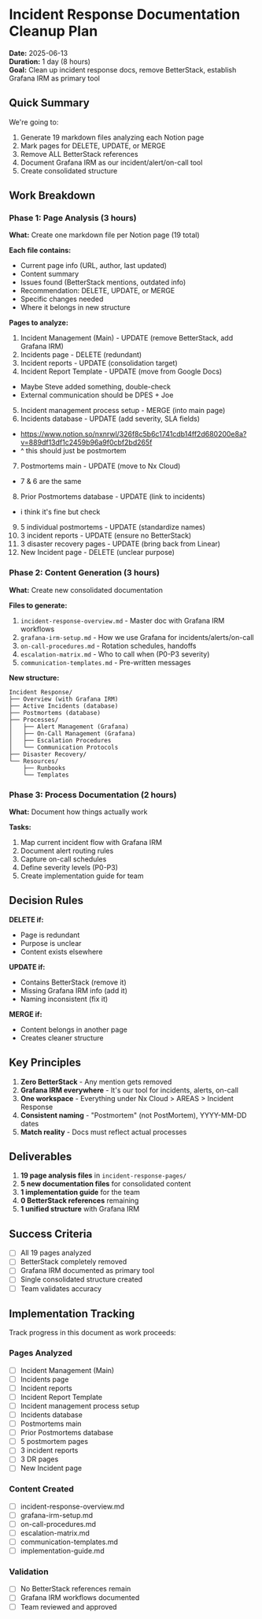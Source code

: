 # Incident Response Documentation Cleanup Plan

**Date:** 2025-06-13  
**Duration:** 1 day (8 hours)  
**Goal:** Clean up incident response docs, remove BetterStack, establish Grafana IRM as primary tool

## Quick Summary

We're going to:
1. Generate 19 markdown files analyzing each Notion page
2. Mark pages for DELETE, UPDATE, or MERGE
3. Remove ALL BetterStack references
4. Document Grafana IRM as our incident/alert/on-call tool
5. Create consolidated structure

## Work Breakdown

### Phase 1: Page Analysis (3 hours)

**What:** Create one markdown file per Notion page (19 total)

**Each file contains:**
- Current page info (URL, author, last updated)
- Content summary
- Issues found (BetterStack mentions, outdated info)
- Recommendation: DELETE, UPDATE, or MERGE
- Specific changes needed
- Where it belongs in new structure

**Pages to analyze:**
1. Incident Management (Main) - UPDATE (remove BetterStack, add Grafana IRM)
2. Incidents page - DELETE (redundant)
3. Incident reports - UPDATE (consolidation target)
4. Incident Report Template - UPDATE (move from Google Docs)
 - Maybe Steve added something, double-check
 - External communication should be DPES + Joe
5. Incident management process setup - MERGE (into main page)
6. Incidents database - UPDATE (add severity, SLA fields)
 - https://www.notion.so/nxnrwl/326f8c5b6c1741cdb14ff2d680200e8a?v=889df13df1c2459b96a9f0cbf2bd265f 
 - ^ this should just be postmortem
7. Postmortems main - UPDATE (move to Nx Cloud)
 - 7 & 6 are the same
8. Prior Postmortems database - UPDATE (link to incidents)
 - i think it's fine but check
9. 5 individual postmortems - UPDATE (standardize names)
10. 3 incident reports - UPDATE (ensure no BetterStack)
11. 3 disaster recovery pages - UPDATE (bring back from Linear)
12. New Incident page - DELETE (unclear purpose)

### Phase 2: Content Generation (3 hours)

**What:** Create new consolidated documentation

**Files to generate:**
1. `incident-response-overview.md` - Master doc with Grafana IRM workflows
2. `grafana-irm-setup.md` - How we use Grafana for incidents/alerts/on-call
3. `on-call-procedures.md` - Rotation schedules, handoffs
4. `escalation-matrix.md` - Who to call when (P0-P3 severity)
5. `communication-templates.md` - Pre-written messages

**New structure:**
```
Incident Response/
├── Overview (with Grafana IRM)
├── Active Incidents (database)
├── Postmortems (database)
├── Processes/
│   ├── Alert Management (Grafana)
│   ├── On-Call Management (Grafana)
│   ├── Escalation Procedures
│   └── Communication Protocols
├── Disaster Recovery/
└── Resources/
    ├── Runbooks
    └── Templates
```

### Phase 3: Process Documentation (2 hours)

**What:** Document how things actually work

**Tasks:**
1. Map current incident flow with Grafana IRM
2. Document alert routing rules
3. Capture on-call schedules
4. Define severity levels (P0-P3)
5. Create implementation guide for team

## Decision Rules

**DELETE if:**
- Page is redundant
- Purpose is unclear
- Content exists elsewhere

**UPDATE if:**
- Contains BetterStack (remove it)
- Missing Grafana IRM info (add it)
- Naming inconsistent (fix it)

**MERGE if:**
- Content belongs in another page
- Creates cleaner structure

## Key Principles

1. **Zero BetterStack** - Any mention gets removed
2. **Grafana IRM everywhere** - It's our tool for incidents, alerts, on-call
3. **One workspace** - Everything under Nx Cloud > AREAS > Incident Response
4. **Consistent naming** - "Postmortem" (not PostMortem), YYYY-MM-DD dates
5. **Match reality** - Docs must reflect actual processes

## Deliverables

1. **19 page analysis files** in `incident-response-pages/`
2. **5 new documentation files** for consolidated content
3. **1 implementation guide** for the team
4. **0 BetterStack references** remaining
5. **1 unified structure** with Grafana IRM

## Success Criteria

- [ ] All 19 pages analyzed
- [ ] BetterStack completely removed
- [ ] Grafana IRM documented as primary tool
- [ ] Single consolidated structure created
- [ ] Team validates accuracy

## Implementation Tracking

Track progress in this document as work proceeds:

### Pages Analyzed
- [ ] Incident Management (Main)
- [ ] Incidents page
- [ ] Incident reports
- [ ] Incident Report Template
- [ ] Incident management process setup
- [ ] Incidents database
- [ ] Postmortems main
- [ ] Prior Postmortems database
- [ ] 5 postmortem pages
- [ ] 3 incident reports
- [ ] 3 DR pages
- [ ] New Incident page

### Content Created
- [ ] incident-response-overview.md
- [ ] grafana-irm-setup.md
- [ ] on-call-procedures.md
- [ ] escalation-matrix.md
- [ ] communication-templates.md
- [ ] implementation-guide.md

### Validation
- [ ] No BetterStack references remain
- [ ] Grafana IRM workflows documented
- [ ] Team reviewed and approved
